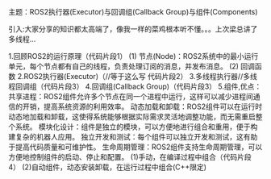 主题：ROS2执行器(Executor)与回调组(Callback Group)与组件(Components)

引入:大家分享的知识都太高端了，像我一样的菜鸡根本听不懂。。。上次梁总讲了多线程...

1.回顾ROS2的运行原理（代码片段1）
(1)      节点(Node)：ROS2系统中的最小运行单元，每个节点都有自己的线程，负责处理订阅的消息，并发布消息。
(2)      回调函数
2.ROS2执行器(Executor)（//等于这么写 代码片段2）
3.多线程执行器//多线程回调组（代码片段3）
4.回调组(Callback Group)（代码片段3）
5.组件,优点：共享进程：ROS2组件允许多个节点在同一个进程中运行，这样可以减少进程间通信的开销，提高系统资源的利用效率。
    动态加载和卸载：ROS2组件可以在运行时动态地加载和卸载，这使得系统能够根据实际需求灵活地调整功能，而无需重启整个系统。
    模块化设计：组件是独立的模块，可以方便地进行组合和重用，便于构建复杂的机器人应用。
    独立开发和测试：每个组件可以独立开发和测试，这有助于提高代码质量和可维护性。
    生命周期管理：ROS2组件支持生命周期管理，可以方便地控制组件的启动、停止和配置。
(1)手动，在编译过程中组合（代码片段4）
(2)自动组件，动态安装卸载，在运行过程中组合(C++限定)